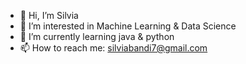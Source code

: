 - 👋 Hi, I’m Silvia
- 👀 I’m interested in Machine Learning & Data Science 
- 🌱 I’m currently learning java & python
- 📫 How to reach me: silviabandi7@gmail.com

<!---
silvia786489/silvia786489 is a ✨ special ✨ repository because its `README.md` (this file) appears on your GitHub profile.
You can click the Preview link to take a look at your changes.
--->
